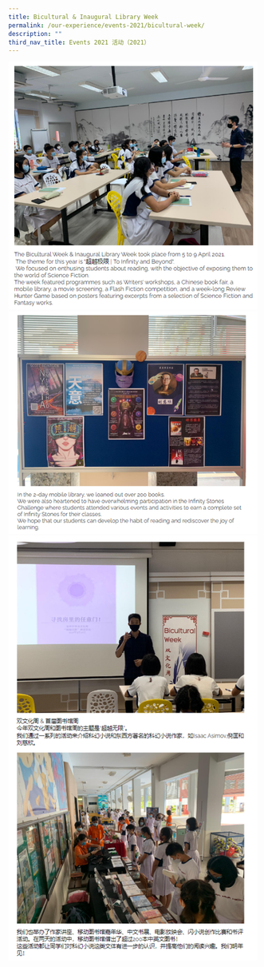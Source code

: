 ```yaml
---
title: Bicultural & Inaugural Library Week
permalink: /our-experience/events-2021/bicultural-week/
description: ""
third_nav_title: Events 2021 活动（2021）
---
```


<img src="/images/bicultural1.png" 
         style="width:500px"
	/>
<br>
<img src="/images/bicultural2.png" 
         style="width:500px"
	/>
<br>
<img src="/images/bicultural3.png" 
         style="width:500px"
	/>
<br>
